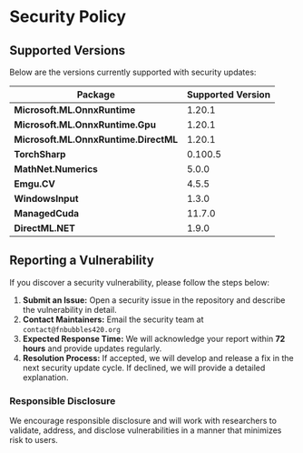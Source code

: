 # Security Policy

## Supported Versions

Below are the versions currently supported with security updates:

| Package                               | Supported Version |
|---------------------------------------|------------------|
| **Microsoft.ML.OnnxRuntime**          | 1.20.1          |
| **Microsoft.ML.OnnxRuntime.Gpu**      | 1.20.1          |
| **Microsoft.ML.OnnxRuntime.DirectML** | 1.20.1          |
| **TorchSharp**                        | 0.100.5         |
| **MathNet.Numerics**                  | 5.0.0           |
| **Emgu.CV**                           | 4.5.5           |
| **WindowsInput**                      | 1.3.0           |
| **ManagedCuda**                       | 11.7.0          |
| **DirectML.NET**                      | 1.9.0           |

## Reporting a Vulnerability

If you discover a security vulnerability, please follow the steps below:

1. **Submit an Issue:** Open a security issue in the repository and describe the vulnerability in detail.
2. **Contact Maintainers:** Email the security team at `contact@fnbubbles420.org`
3. **Expected Response Time:** We will acknowledge your report within **72 hours** and provide updates regularly.
4. **Resolution Process:** If accepted, we will develop and release a fix in the next security update cycle. If declined, we will provide a detailed explanation.

### Responsible Disclosure
We encourage responsible disclosure and will work with researchers to validate, address, and disclose vulnerabilities in a manner that minimizes risk to users.
